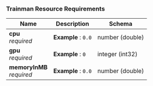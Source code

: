 
<a name="trainman-resource-requirements"></a>
### Trainman Resource Requirements

|Name|Description|Schema|
|---|---|---|
|**cpu**  <br>*required*|**Example** : `0.0`|number (double)|
|**gpu**  <br>*required*|**Example** : `0`|integer (int32)|
|**memoryInMB**  <br>*required*|**Example** : `0.0`|number (double)|



